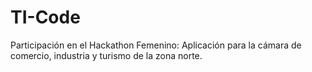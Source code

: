 TI-Code
=======

Participación en el Hackathon Femenino: Aplicación para la cámara de comercio, industria y turismo de la zona norte.
